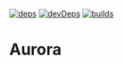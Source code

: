 [![deps][deps]][deps-url]
[![devDeps][devDeps]][devDeps-url]
[![builds][builds]][builds-url]

# Aurora


[deps]:https://david-dm.org/rchukh/aurora/status.svg
[deps-url]: https://david-dm.org/rchukh/aurora

[devDeps]: https://david-dm.org/rchukh/aurora/dev-status.svg
[devDeps-url]: https://david-dm.org/rchukh/aurora?type=dev

[builds]: https://github.com/rchukh/aurora/workflows/Build/badge.svg?branch=master
[builds-url]: https://github.com/rchukh/aurora/actions?query=workflow%3ABuild+branch%3Amaster
